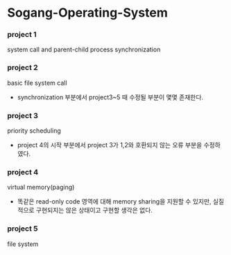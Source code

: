 # Sogang-Operating-System

### project 1
system call and parent-child process synchronization

### project 2
basic file system call
- synchronization 부분에서 project3~5 때 수정될 부분이 몇몇 존재한다.

### project 3
priority scheduling
- project 4의 시작 부분에서 project 3가 1,2와 호환되지 않는 오류 부분을 수정하였다.

### project 4
virtual memory(paging)
- 똑같은 read-only code 영역에 대해 memory sharing을 지원할 수 있지만, 
  실질적으로 구현되지는 않은 상태이고 구현할 생각은 없다.

### project 5
file system